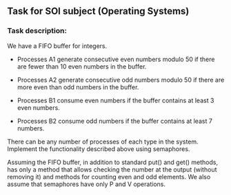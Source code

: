 ## Task for SOI subject (Operating Systems)

### Task description:

We have a FIFO buffer for integers.

* Processes A1 generate consecutive even numbers modulo 50 if there are fewer than 10 even numbers in the buffer.

* Processes A2 generate consecutive odd numbers modulo 50 if there are more even than odd numbers in the buffer.

* Processes B1 consume even numbers if the buffer contains at least 3 even numbers.

* Processes B2 consume odd numbers if the buffer contains at least 7 numbers.

There can be any number of processes of each type in the system. Implement the functionality described above using semaphores.

Assuming the FIFO buffer, in addition to standard put() and get() methods, has only a method that allows checking the number at the output (without removing it) and methods for counting even and odd elements. We also assume that semaphores have only P and V operations.